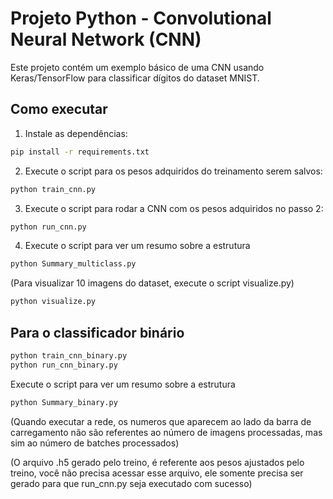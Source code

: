 # Projeto Python - Convolutional Neural Network (CNN)

Este projeto contém um exemplo básico de uma CNN usando Keras/TensorFlow para classificar dígitos do dataset MNIST.

## Como executar

1. Instale as dependências:

```bash
pip install -r requirements.txt
```

2. Execute o script para os pesos adquiridos do treinamento serem salvos:

```bash
python train_cnn.py
```

3. Execute o script para rodar a CNN com os pesos adquiridos no passo 2:

```bash
python run_cnn.py

```

4. Execute o script para ver um resumo sobre a estrutura

```bash
python Summary_multiclass.py

``` 

(Para visualizar 10 imagens do dataset, execute o script visualize.py)

```bash
python visualize.py

```




## Para o classificador binário
```bash
python train_cnn_binary.py
python run_cnn_binary.py
```

Execute o script para ver um resumo sobre a estrutura

```bash
python Summary_binary.py
```


(Quando executar a rede, os numeros que aparecem ao lado da barra de carregamento não são referentes ao número de imagens processadas, mas sim ao número de batches processados)



(O arquivo .h5 gerado pelo treino, é referente aos pesos ajustados pelo treino, você não precisa acessar esse arquivo, ele somente precisa ser gerado para que run_cnn.py seja executado com sucesso)




